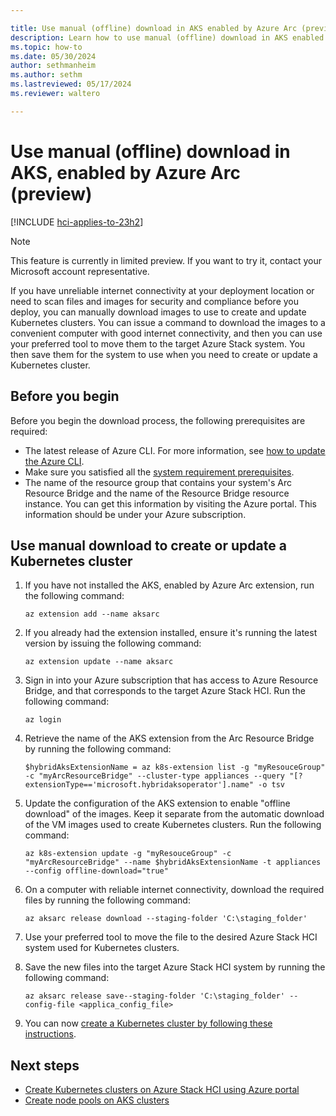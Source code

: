 ```yaml
---

title: Use manual (offline) download in AKS enabled by Azure Arc (preview)
description: Learn how to use manual (offline) download in AKS enabled by Arc.
ms.topic: how-to
ms.date: 05/30/2024
author: sethmanheim
ms.author: sethm 
ms.lastreviewed: 05/17/2024
ms.reviewer: waltero

---
```


# Use manual (offline) download in AKS, enabled by Azure Arc (preview)

[!INCLUDE [hci-applies-to-23h2](includes/hci-applies-to-23h2.md)]

> [!NOTE]
> This feature is currently in limited preview. If you want to try it, contact your Microsoft account representative.

If you have unreliable internet connectivity at your deployment location or need to scan files and images for security and compliance before you deploy, you can manually download images to use to create and update Kubernetes clusters. You can issue a command to download the images to a convenient computer with good internet connectivity, and then you can use your preferred tool to move them to the target Azure Stack system. You then save them for the system to use when you need to create or update a Kubernetes cluster.

## Before you begin

Before you begin the download process, the following prerequisites are required:

- The latest release of Azure CLI. For more information, see [how to update the Azure CLI](/cli/azure/update-azure-cli).
- Make sure you satisfied all the [system requirement prerequisites](aks-hci-network-system-requirements).
- The name of the resource group that contains your system's Arc Resource Bridge and the name of the Resource Bridge resource instance. You can get this information by visiting the Azure portal. This information should be under your Azure subscription.

## Use manual download to create or update a Kubernetes cluster

1. If you have not installed the AKS, enabled by Azure Arc extension, run the following command:

   ```azurecli
   az extension add --name aksarc
   ```

2. If you already had the extension installed, ensure it's running the latest version by issuing the following command:

   ```azurecli
   az extension update --name aksarc
   ```

3. Sign in into your Azure subscription that has access to Azure Resource Bridge, and that corresponds to the target Azure Stack HCI. Run the following command:

   ```azurecli
   az login
   ```

4. Retrieve the name of the AKS extension from the Arc Resource Bridge by running the following command:

   ```azurecli
   $hybridAksExtensionName = az k8s-extension list -g "myResouceGroup" -c "myArcResourceBridge" --cluster-type appliances --query "[?extensionType=='microsoft.hybridaksoperator'].name" -o tsv
   ```

5. Update the configuration of the AKS extension to enable "offline download" of the images. Keep it separate from the automatic download of the VM images used to create Kubernetes clusters. Run the following command:

   ```azurecli
   az k8s-extension update -g "myResouceGroup" -c "myArcResourceBridge" --name $hybridAksExtensionName -t appliances --config offline-download="true"
   ```

6. On a computer with reliable internet connectivity, download the required files by running the following command:

   ```azurecli
   az aksarc release download --staging-folder 'C:\staging_folder'
   ```

7. Use your preferred tool to move the file to the desired Azure Stack HCI system used for Kubernetes clusters.

8. Save the new files into the target Azure Stack HCI system by running the following command:

   ```azurecli
   az aksarc release save--staging-folder 'C:\staging_folder' --config-file <applica_config_file>
   ```

9. You can now [create a Kubernetes cluster by following these instructions](aks-create-clusters-cli.md).

## Next steps

- [Create Kubernetes clusters on Azure Stack HCI using Azure portal](aks-create-clusters-portal)
- [Create node pools on AKS clusters](manage-node-pools)
